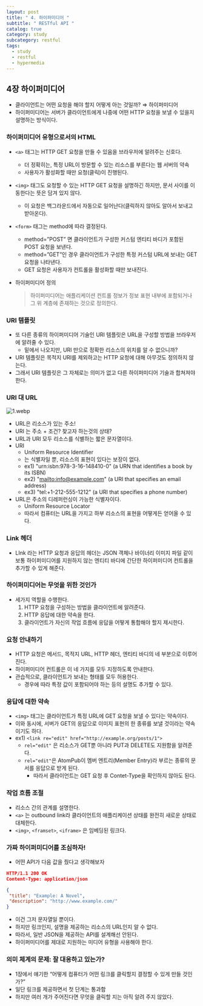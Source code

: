 ```yaml
---
layout: post
title: " 4. 하이퍼미디어 "
subtitle: " RESTful API "
catalog: true
category: study
subcategory: restful
tags:
  - study
  - restful
  - hypermedia
---
```


## 4장 하이퍼미디어

- 클라이언트는 어떤 요청을 해야 할지 어떻게 아는 것일까? ⇒ 하이퍼미디어
- 하이퍼미디어는 서버가 클라이언트에게 나중에 어떤 HTTP 요청을 보낼 수 있을지 설명하는 방식이다.

### 하이퍼미디어 유형으로서의 HTML

- `<a>` 태그는 HTTP GET 요청을 만들 수 있음을 브라우저에 알려주는 신호다.
    - 더 정확히는, 특정 URL이 방문할 수 있는 리소스를 부른다는 웹 서버의 약속
    - 사용자가 활성화할 때만 요청(클릭)이 진행된다.
- `<img>` 태그도 요청할 수 있는 HTTP GET 요청을 설명하긴 하지만, 문서 사이를 이동한다는 뜻은 담겨 있지 않다.
    - 이 요청은 백그라운드에서 자동으로 일어난다(클릭하지 않아도 알아서 보내고 받아온다).
- `<form>` 태그는 method에 따라 결정된다.
    - method=”POST” 면 클라이언트가 구성한 커스텀 엔티티 바디가 포함된 POST 요청을 보낸다.
    - method=”GET”인 경우 클라이언트가 구성한 특정 커스텀 URL에 보내는 GET 요청을 나타낸다.
    - GET 요청은 사용자가 컨트롤을 활성화할 때만 보내진다.
- 하이퍼미디어 정의
    
    > 하이퍼미디어는 애플리케이션 컨트롤 정보가 정보 표현 내부에 포함되거나 그 위 계층에 존재하는 것으로 정의한다.
    > 

### URI 템플릿

- 또 다른 종류의 하이퍼미디어 기술인 URI 템플릿은 URL을 구성할 방법을 브라우저에 알려줄 수 있다.
    - 밑에서 나오지만, URI 만으로 정확한 리소스의 위치를 알 수 없으니까?
- URI 템플릿은 목적지 URI를 제외하고는 HTTP 요청에 대해 아무것도 정의하지 않는다.
- 그래서 URI 템플릿은 그 자체로는 의미가 없고 다른 하이퍼미디어 기술과 합쳐져야 한다.

### URI 대 URL

![1.webp](https://cdn.jsdelivr.net/gh/junsoopooh/junsoopooh.github.io/img/study/restful/240918/1.webp)
- URL은 리소스가 있는 주소!
- URI 는 주소 + 조건? 찾고자 하는것의 상태?
- URL과 URI 모두 리소스를 식별하는 짧은 문자열이다.
- URI
    - Uniform Resource Identifier
    - 는 식별자일 뿐, 리소스의 표현이 있다는 보장이 없다.
    - ex1) "urn:isbn:978-3-16-148410-0" (a URN that identifies a book by its ISBN)
    - ex2) "[mailto:info@example.com](mailto:info@example.com)" (a URI that specifies an email address)
    - ex3) "tel:+1-212-555-1212" (a URI that specifies a phone number)
- URL은 주소의 디레퍼런싱이 가능한 식별자이다.
    - Uniform Resource Locator
    - 따라서 컴퓨터는 URL을 가지고 하부 리소스의 표현을 어떻게든 얻어올 수 있다.

### Link 헤더

- LInk 라는 HTTP 요청과 응답의 헤더는 JSON 객체나 바이너리 이미지 파일 같이 보통 하이퍼미디어를 지원하지 않는 엔티티 바디에 간단한 하이퍼미디어 컨트롤을 추가할 수 있게 해준다.

### 하이퍼미디어는 무엇을 위한 것인가

- 세가지 역할을 수행한다.
    1. HTTP 요청을 구성하는 방법을 클라이언트에 알려준다.
    2. HTTP 응답에 대한 약속을 한다.
    3. 클라이언트가 자신의 작업 흐름에 응답을 어떻게 통합해야 할지 제시한다.

### 요청 안내하기

- HTTP 요청은 메서드, 목적지 URL, HTTP 헤더, 엔티티 바디의 네 부분으로 이루어진다.
- 하이퍼미디어 컨트롤은 이 네 가지를 모두 지정하도록 안내한다.
- 관습적으로, 클라이언트가 보내는 형태를 모두 허용한다.
    - 경우에 따라 특정 값이 포함되어야 하는 등의 설명도 추가할 수 있다.

### 응답에 대한 약속

- `<img>` 태그는 클라이언트가 특정 URL에 GET 요청을 보낼 수 있다는 약속이다.
- 이와 동시에, 서버가 GET의 응답으로 이미지 표현의 한 종류를 보낼 것이라는 약속이기도 하다.
- ex1) `<link re="edit" href="http://example.org/posts/1">`
    - `rel="edit"` 은 리소스가 GET뿐 아니라 PUT과 DELETE도 지원함을 알려준다.
    - `rel="edit"`은 AtomPub이 멤버 엔트리(Member Entry)라 부르는 종류의 문서를 응답으로 받게 된다.
        - 따라서 클라이언트는 GET 요청 후 Contet-Type을 확인하지 않아도 된다.

### 작업 흐름 조절

- 리소스 간의 관계를 설명한다.
- `<a>` 는 outbound link라 클라이언트의 애플리케이션 상태를 완전히 새로운 상태로 대체한다.
- `<img>`, `<framset>`, `<iframe>` 은 임베딩된 링크다.

### 가짜 하이퍼미디어를 조심하자!

- 어떤 API가 다음 값을 줬다고 생각해보자

```json
HTTP/1.1 200 OK
Content-Type: application/json

{
 "title": "Example: A Novel",
 "description": "http://www.example.com/"
}
```

- 이건 그저 문자열일 뿐이다.
- 하지만 링크인지, 설명을 제공하는 리소스의 URL인지 알 수 없다.
- 따라서, 일반 JSON을 제공하는 API를 설계해선 안된다.
- 하이퍼미디어를 제대로 지원하는 미디어 유형을 사용해야 한다.

### 의미 체계의 문제: 잘 대응하고 있는가?

- 1장에서 얘기한 “어떻게 컴퓨터가 어떤 링크를 클릭할지 결정할 수 있게 만들 것인가?”
- 일단 링크를 제공하면서 첫 단계는 통과함
- 하지만 여러 개가 주어진다면 무엇을 클릭할 지는 아직 알려 주지 않았다.